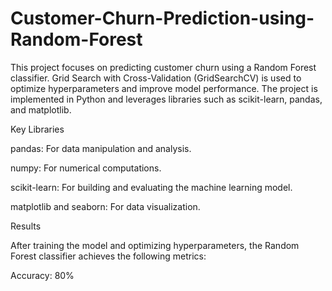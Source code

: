 # Customer-Churn-Prediction-using-Random-Forest

This project focuses on predicting customer churn using a Random Forest classifier. 
Grid Search with Cross-Validation (GridSearchCV) is used to optimize hyperparameters and improve model performance. 
The project is implemented in Python and leverages libraries such as scikit-learn, pandas, and matplotlib.

Key Libraries

pandas: For data manipulation and analysis.

numpy: For numerical computations.

scikit-learn: For building and evaluating the machine learning model.

matplotlib and seaborn: For data visualization.

Results

After training the model and optimizing hyperparameters, the Random Forest classifier achieves the following metrics:

Accuracy: 80%



